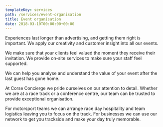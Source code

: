 ```yaml
---
templateKey: services
path: /services/event-organisation
title: Event organisation
date: 2018-03-10T00:00:00+00:00
---
```

Experiences last longer than advertising, and getting them right is important. We apply our creativity and customer insight into all our events.

We make sure that your clients feel valued the moment they receive their invitation. We provide on-site services to make sure your staff feel supported.

We can help you analyse and understand the value of your event after the last guest has gone home.

At Corse Concierge we pride ourselves on our attention to detail. Whether we are at a race track or a conference centre, our team can be trusted to provide exceptional organisation.

For motorsport teams we can arrange race day hospitality and team logistics leaving you to focus on the track. For businesses we can use our network to get you trackside and make your day truly memorable.
